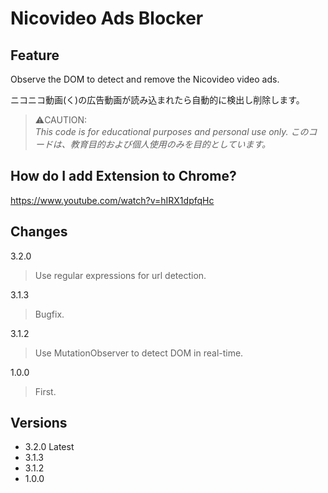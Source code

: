 # Nicovideo Ads Blocker

## Feature
Observe the DOM to detect and remove the Nicovideo video ads.

ニコニコ動画(く)の広告動画が読み込まれたら自動的に検出し削除します。


> ⚠️CAUTION:  
>*This code is for educational purposes and personal use only.*
>*このコードは、教育目的および個人使用のみを目的としています。*  
>


## How do I add Extension to Chrome?
https://www.youtube.com/watch?v=hIRX1dpfqHc



## Changes
3.2.0 
> Use regular expressions for url detection.

3.1.3
> Bugfix.

3.1.2
> Use MutationObserver to detect DOM in real-time.

1.0.0
> First.

## Versions
* 3.2.0 Latest
* 3.1.3
* 3.1.2 
* 1.0.0